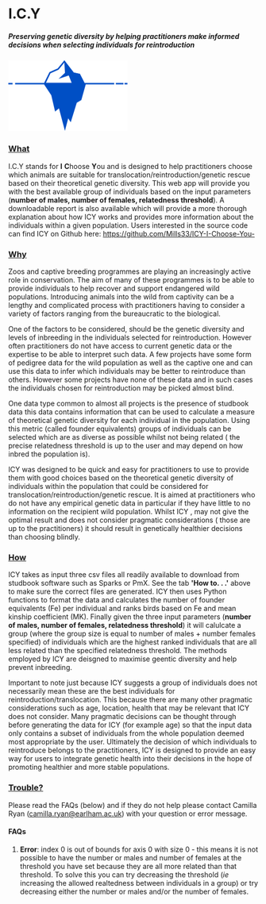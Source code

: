 # I.C.Y

##### *Preserving genetic diversity by helping practitioners make informed decisions when selecting individuals for reintroduction*



<img src="/Images/logo.png" style="zoom:25%" />



### **<u>What</u>**

I.C.Y stands for **I** **C**hoose **Y**ou and is designed to help practitioners choose which animals are suitable for translocation/reintroduction/genetic rescue based on their theoretical genetic diversity. This web app will provide you with the best available group of individuals based on the input parameters (**number of males, number of females, relatedness threshold**). A downloadable report is also available which will provide a more thorough explanation about how ICY works and provides more information about the individuals within a given population. Users interested in the source code can find ICY on Github here: https://github.com/Mills33/ICY-I-Choose-You-

### **<u>Why</u>**

Zoos and captive breeding programmes are playing an increasingly active role in conservation. The aim of many of these programmes is to be able to provide individuals to help recover and support endangered wild populations. Introducing animals into the wild from captivity can be a lengthy and complicated process with practitioners having to consider a variety of factors ranging from the bureaucratic to the biological.

One of the factors to be considered, should be the genetic diversity and  levels of inbreeding in the individuals selected for reintroduction. However often practitioners do not have access to current genetic data or the expertise to be able to interpret such data. A few projects have some form of pedigree data for the wild population as well as the captive one and can use this data to infer which individuals may be better to reintroduce than others. However some projects have none of these data and in such cases the individuals chosen for reintroduction may be picked almost blind. 

One data type common to almost all projects is the presence of studbook data this data contains information that can be used to calculate a measure of theoretical genetic diversity for each individual in the population. Using this metric (called founder equivalents) groups of individuals can be selected which are as diverse as possible whilst not being related ( the precise relatedness threshold is up to the user and may depend on how inbred the population is).

ICY was designed to be quick and easy for practitioners to use to provide them with good choices based on the theoretical genetic diversity of individuals within the population that could be considered for translocation/reintroduction/genetic rescue. It is aimed at practitioners who do not have any empirical genetic data in particular if they have little to no information on the recipient wild population. Whilst ICY , may not give the optimal result and does not consider pragmatic considerations ( those are up to the practitioners) it should result in genetically healthier decisions than choosing blindly.

### **<u>How</u>**

ICY takes as input three csv files all readily available to download from  studbook software such as Sparks or PmX. See the tab **'How to. . .'** above to make sure the correct files are generated. ICY then uses Python functions to format the data and calculates the number of founder equivalents (Fe) per individual and ranks birds based on Fe and mean kinship coefficient (MK). Finally given the three input parameters (**number of males, number of females, relatedness threshold**) it will calulcate a group (where the group size is equal to number of males + number females specified) of individuals which are the highest ranked individuals that are all less related than the specified relatedness threshold. The methods employed by ICY are deisgned to maximise geentic diversity and help prevent inbreeding. 

Important to note just because ICY suggests a group of individuals does not necessarily mean these are the best individuals for reintroduction/translocation. This because there are many other pragmatic considerations such as age, location, health that may be relevant that ICY does not consider. Many pragmatic decisions can be thought through before generating the data for ICY (for example age) so that the input data only contains a subset of individuals from the whole population deemed most appropriate by the user. Ultimately the decision of which individuals to reintroduce belongs to the practitioners, ICY is designed to provide an easy way for users to integrate genetic health into their decisions in the hope of promoting healthier and more stable populations.

### **<u>Trouble?</u>** 

Please read the FAQs (below) and if they do not help please contact Camilla Ryan (camilla.ryan@earlham.ac.uk) with your question or error message.

#### **FAQs**

1. **Error**: index 0 is out of bounds for axis 0 with size 0 - this means it is not possible to have the number or males and number of females at the threshold you have set because they are all more related than that threshold. To solve this you can try decreasing the threshold (*ie* increasing the allowed realtedness between individuals in a group) or try decreasing either the number or males and/or the number of females.
